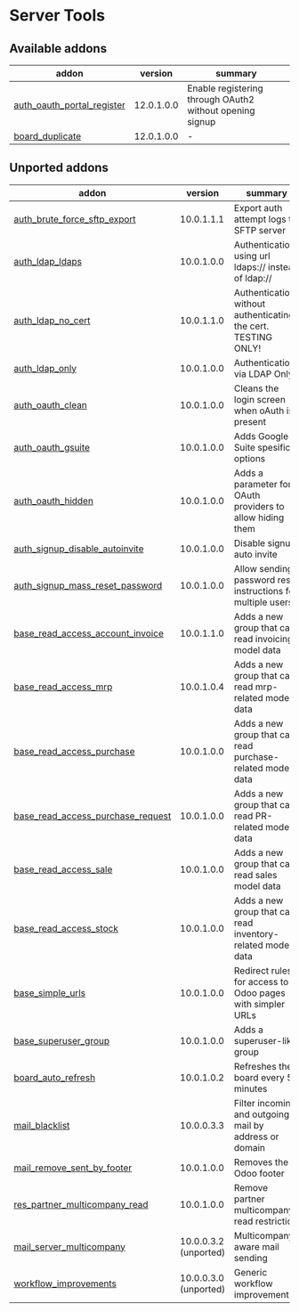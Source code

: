 Server Tools
============

[//]: # (addons)

Available addons
----------------
addon | version | summary
--- | --- | ---
[auth_oauth_portal_register](auth_oauth_portal_register/) | 12.0.1.0.0 | Enable registering through OAuth2 without opening signup
[board_duplicate](board_duplicate/) | 12.0.1.0.0 | -



Unported addons
---------------
addon | version | summary
--- | --- | ---
[auth_brute_force_sftp_export](auth_brute_force_sftp_export/) | 10.0.1.1.1 | Export auth attempt logs to SFTP server
[auth_ldap_ldaps](auth_ldap_ldaps/) | 10.0.1.0.0 | Authentication using url ldaps:// instead of ldap://
[auth_ldap_no_cert](auth_ldap_no_cert/) | 10.0.1.1.0 | Authentication without authenticating the cert. TESTING ONLY!
[auth_ldap_only](auth_ldap_only/) | 10.0.1.0.0 | Authentication via LDAP Only
[auth_oauth_clean](auth_oauth_clean/) | 10.0.1.0.0 | Cleans the login screen when oAuth is present
[auth_oauth_gsuite](auth_oauth_gsuite/) | 10.0.1.0.0 | Adds Google G Suite spesific options
[auth_oauth_hidden](auth_oauth_hidden/) | 10.0.1.0.0 | Adds a parameter for OAuth providers to allow hiding them
[auth_signup_disable_autoinvite](auth_signup_disable_autoinvite/) | 10.0.1.0.0 | Disable signup auto invite
[auth_signup_mass_reset_password](auth_signup_mass_reset_password/) | 10.0.1.0.0 | Allow sending password reset instructions for multiple users
[base_read_access_account_invoice](base_read_access_account_invoice/) | 10.0.1.1.0 | Adds a new group that can read invoicing model data
[base_read_access_mrp](base_read_access_mrp/) | 10.0.1.0.4 | Adds a new group that can read mrp-related model data
[base_read_access_purchase](base_read_access_purchase/) | 10.0.1.0.0 | Adds a new group that can read purchase-related model data
[base_read_access_purchase_request](base_read_access_purchase_request/) | 10.0.1.0.0 | Adds a new group that can read PR-related model data
[base_read_access_sale](base_read_access_sale/) | 10.0.1.0.0 | Adds a new group that can read sales model data
[base_read_access_stock](base_read_access_stock/) | 10.0.1.0.0 | Adds a new group that can read inventory-related model data
[base_simple_urls](base_simple_urls/) | 10.0.1.0.0 | Redirect rules for access to Odoo pages with simpler URLs
[base_superuser_group](base_superuser_group/) | 10.0.1.0.0 | Adds a superuser-like group
[board_auto_refresh](board_auto_refresh/) | 10.0.1.0.2 | Refreshes the board every 5 minutes
[mail_blacklist](mail_blacklist/) | 10.0.0.3.3 | Filter incoming and outgoing mail by address or domain
[mail_remove_sent_by_footer](mail_remove_sent_by_footer/) | 10.0.1.0.0 | Removes the Odoo footer
[res_partner_multicompany_read](res_partner_multicompany_read/) | 10.0.1.0.0 | Remove partner multicompany read restriction
[mail_server_multicompany](mail_server_multicompany/) | 10.0.0.3.2 (unported) | Multicompany-aware mail sending
[workflow_improvements](workflow_improvements/) | 10.0.0.3.0 (unported) | Generic workflow improvements

[//]: # (end addons)
